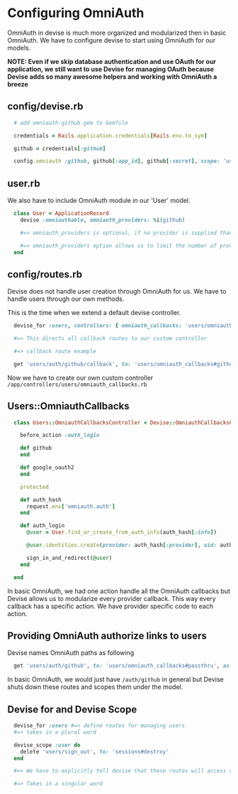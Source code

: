 
# Configuring OmniAuth

OmniAuth in devise is much more organized and modularized then in basic OmniAuth. We have to configure devise to start using OmniAuth for our models.

**NOTE: Even if we skip database authentication and use OAuth for our application, we still want to use Devise for managing OAuth because Devise adds so many awesome helpers and working with OmniAuth a breeze**

## config/devise.rb

```ruby
  # add omniauth-github gem to Gemfile

  credentials = Rails.application.credentials[Rails.env.to_sym]

  github = credentials[:github]

  config.omniauth :github, github[:app_id], github[:secret], scope: 'user'
```

## user.rb

We also have to include OmniAuth module in our 'User' model.

```ruby
  class User < ApplicationRecord
    devise :omniauthable, omniauth_providers: %i(github)

    #=> omniauth_providers is optional, if no provider is supplied than all the providers are enabled for the model.

    #=> omniauth_providers option allows us to limit the number of providers through which the model can authenticate
  end
```

## config/routes.rb

Devise does not handle user creation through OmniAuth for us. We have to handle users through our own methods.

This is the time when we extend a default devise controller.

```ruby
  devise_for :users, controllers: { omniauth_callbacks: 'users/omniauth_callbacks'}

  #=> This directs all callback routes to our custom controller

  #=> callback route example

  get 'users/auth/github/callback', to: 'users/omniauth_callbacks#github'

```

Now we have to create our own custom controller `/app/controllers/users/omniauth_callbacks.rb`

## Users::OmniauthCallbacks

```ruby
  class Users::OmniauthCallbacksController < Devise::OmniauthCallbacksController

    before_action :auth_login

    def github
    end

    def google_oauth2
    end

    protected

    def auth_hash
      request.env['omniauth.auth']
    end

    def auth_login
      @user = User.find_or_create_from_auth_info(auth_hash[:info])

      @user.identities.create(provider: auth_hash[:provider], uid: auth_hash[:uid])

      sign_in_and_redirect(@user)
    end

  end
```

In basic OmniAuth, we had one action handle all the OmniAuth callbacks but Devise allows us to modularize every provider callback. This way every callback has a specific action. We have provider specific code to each action.

## Providing OmniAuth authorize links to users

Devise names OmniAuth paths as following

```ruby
  get 'users/auth/github', to: 'users/omniauth_callbacks#passthru', as: 'user_github_omniauth_authorize' 
```

In basic OmniAuth, we would just have `/auth/github` in general but Devise shuts down these routes and scopes them under the model.

## Devise for and Devise Scope

```ruby
  devise_for :users #=> define routes for managing users
  #=> takes in a plural word

  devise_scope :user do
    delete 'users/sign_out', to: 'sessions#destroy'
  end

  #=> We have to explicitly tell devise that these routes will access devise controllers

  #=> Takes in a singular word
```



